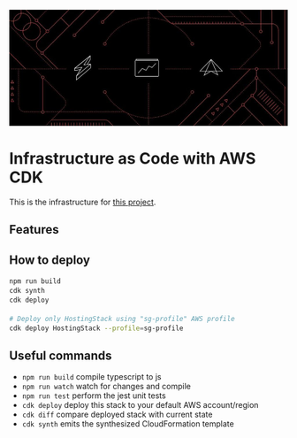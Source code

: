 ![](cover.jpg)

# Infrastructure as Code with AWS CDK

This is the infrastructure for [this project](https://github.com/sonufrienko/experiment-nextjs).

## Features

## How to deploy

```bash
npm run build
cdk synth
cdk deploy

# Deploy only HostingStack using "sg-profile" AWS profile
cdk deploy HostingStack --profile=sg-profile
```

## Useful commands

- `npm run build` compile typescript to js
- `npm run watch` watch for changes and compile
- `npm run test` perform the jest unit tests
- `cdk deploy` deploy this stack to your default AWS account/region
- `cdk diff` compare deployed stack with current state
- `cdk synth` emits the synthesized CloudFormation template
